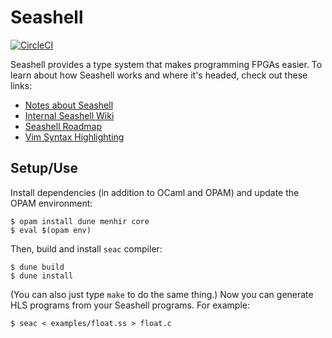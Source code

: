 # Seashell

[![CircleCI](https://circleci.com/gh/cucapra/seashell.svg?style=svg)](https://circleci.com/gh/cucapra/seashell)

Seashell provides a type system that makes programming FPGAs easier. To learn about how Seashell works and where it's headed, check out these links:
  - [Notes about Seashell](https://capra.cs.cornell.edu/seashell/docs/index.html)
  - [Internal Seashell Wiki](https://github.com/cucapra/seashell/wiki)
  - [Seashell Roadmap](https://github.com/cucapra/seashell/wiki/Project-Roadmap)
  - [Vim Syntax Highlighting](https://github.com/tedbauer/seashell.vim)

## Setup/Use

Install dependencies (in addition to OCaml and OPAM) and update the OPAM environment:

	$ opam install dune menhir core
	$ eval $(opam env)

Then, build and install `seac` compiler:

    $ dune build
    $ dune install

(You can also just type `make` to do the same thing.)
Now you can generate HLS programs from your Seashell programs.
For example:

    $ seac < examples/float.ss > float.c
